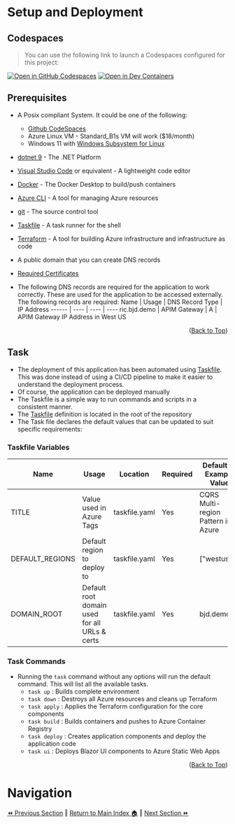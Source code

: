 # Setup and Deployment

## Codespaces
> You can use the following link to launch a Codespaces configured for this project:

[![Open in GitHub Codespaces](https://img.shields.io/static/v1?style=for-the-badge&label=GitHub+Codespaces&message=Open&color=brightgreen&logo=github)](https://codespaces.new/briandenicola/openai-coin-analyzer?quickstart=1)
[![Open in Dev Containers](https://img.shields.io/static/v1?style=for-the-badge&label=Dev%20Containers&message=Open&color=blue&logo=visualstudiocode)](https://vscode.dev/redirect?url=vscode://ms-vscode-remote.remote-containers/cloneInVolume?url=https://github.com/briandenicola/openai-coin-analyzer)  

## Prerequisites
* A Posix compliant System. It could be one of the following:
    * [Github CodeSpaces](https://github.com/features/codespaces)
    * Azure Linux VM - Standard_B1s VM will work ($18/month)
    * Windows 11 with [Windows Subsystem for Linux](https://docs.microsoft.com/en-us/windows/wsl/install)
* [dotnet 9](https://dotnet.microsoft.com/download) - The .NET Platform
* [Visual Studio Code](https://code.visualstudio.com/) or equivalent - A lightweight code editor
* [Docker](https://www.docker.com/products/docker-desktop) - The Docker Desktop to build/push containers
* [Azure CLI](https://docs.microsoft.com/en-us/cli/azure/install-azure-cli) - A tool for managing Azure resources
* [git](https://git-scm.com/) - The source control tool
* [Taskfile](https://taskfile.dev/#/) - A task runner for the shell
* [Terraform](https://www.terraform.io/) - A tool for building Azure infrastructure and infrastructure as code
* A public domain that you can create DNS records
* [Required Certificates](./docs/letsencrypt.md)

* The following DNS records are required for the application to work correctly.  These are used for the application to be accessed externally.  The following records are required: 
    Name | Usage | DNS Record Type | IP Address
    ------ | ---- | ---- | ----
    ric.bjd.demo | APIM Gateway | A | APIM Gateway IP Address in West US
    
<p align="right">(<a href="#setup-and-deployment">Back to Top</a>)</p>

## Task
* The deployment of this application has been automated using [Taskfile](https://taskfile.dev/#/).  This was done instead of using a CI/CD pipeline to make it easier to understand the deployment process.  
* Of course, the application can be deployed manually
* The Taskfile is a simple way to run commands and scripts in a consistent manner.  
* The [Taskfile](../Taskfile.yaml) definition is located in the root of the repository
* The Task file declares the default values that can be updated to suit specific requirements: 

### Taskfile Variables

Name | Usage | Location | Required | Default or Example Value
------ | ------ | ------ | ------ | ------
TITLE | Value used in Azure Tags | taskfile.yaml | Yes | CQRS Multi-region Pattern in Azure
DEFAULT_REGIONS | Default region to deploy to | taskfile.yaml | Yes | ["westus3"]
DOMAIN_ROOT | Default root domain used for all URLs & certs | taskfile.yaml | Yes | bjd.demo

### Task Commands
* Running the `task` command without any options will run the default command. This will list all the available tasks.
    * `task up`                 : Builds complete environment
    * `task down`               : Destroys all Azure resources and cleans up Terraform
    * `task apply`              : Applies the Terraform configuration for the core components
    * `task build`              : Builds containers and pushes to Azure Container Registry
    * `task deploy`             : Creates application components and deploy the application code
    * `task ui`                 : Deploys Blazor UI components to Azure Static Web Apps

<p align="right">(<a href="#setup-and-deployment">Back to Top</a>)</p>

# Navigation
[⏪ Previous Section](../README.md) ‖ [Return to Main Index 🏠](../README.md) ‖ [Next Section ⏩](../docs/letsencrypt.md) 
